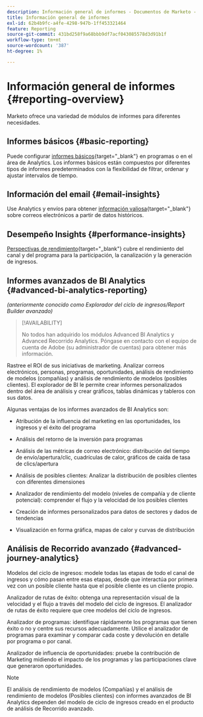 ```yaml
---
description: Información general de informes - Documentos de Marketo - Documentación del producto
title: Información general de informes
exl-id: 62b4b9fc-a4fe-4298-947b-1ff453321464
feature: Reporting
source-git-commit: 431bd258f9a68bbb9df7acf043085578d3d91b1f
workflow-type: tm+mt
source-wordcount: '387'
ht-degree: 1%

---
```


# Información general de informes {#reporting-overview}

Marketo ofrece una variedad de módulos de informes para diferentes necesidades.

## Informes básicos {#basic-reporting}

Puede configurar [informes básicos](/help/marketo/product-docs/reporting/basic-reporting/report-types/report-type-overview.md){target="_blank"} en programas o en el área de Analytics. Los informes básicos están compuestos por diferentes tipos de informes predeterminados con la flexibilidad de filtrar, ordenar y ajustar intervalos de tiempo.

## Información del email {#email-insights}

Use Analytics y envíos para obtener [información valiosa](/help/marketo/product-docs/reporting/email-insights/email-insights-overview.md){target="_blank"} sobre correos electrónicos a partir de datos históricos.

## Desempeño Insights {#performance-insights}

[Perspectivas de rendimiento](/help/marketo/product-docs/reporting/performance-insights/performance-insights-overview.md){target="_blank"} cubre el rendimiento del canal y del programa para la participación, la canalización y la generación de ingresos.

## Informes avanzados de BI Analytics {#advanced-bi-analytics-reporting}

_(anteriormente conocido como Explorador del ciclo de ingresos/Report Builder avanzado)_

>[!AVAILABILITY]
>
>No todos han adquirido los módulos Advanced BI Analytics y Advanced Recorrido Analytics. Póngase en contacto con el equipo de cuenta de Adobe (su administrador de cuentas) para obtener más información.

Rastree el ROI de sus iniciativas de marketing. Analizar correos electrónicos, personas, programas, oportunidades, análisis de rendimiento de modelos (compañías) y análisis de rendimiento de modelos (posibles clientes). El explorador de BI le permite crear informes personalizados dentro del área de análisis y crear gráficos, tablas dinámicas y tableros con sus datos.

Algunas ventajas de los informes avanzados de BI Analytics son:

* Atribución de la influencia del marketing en las oportunidades, los ingresos y el éxito del programa

* Análisis del retorno de la inversión para programas

* Análisis de las métricas de correo electrónico: distribución del tiempo de envío/apertura/clic, cuadrículas de calor, gráficos de caída de tasa de clics/apertura

* Análisis de posibles clientes: Analizar la distribución de posibles clientes con diferentes dimensiones

* Analizador de rendimiento del modelo (niveles de compañía y de cliente potencial): comprender el flujo y la velocidad de los posibles clientes

* Creación de informes personalizados para datos de sectores y dados de tendencias

* Visualización en forma gráfica, mapas de calor y curvas de distribución

## Análisis de Recorrido avanzado {#advanced-journey-analytics}

Modelos del ciclo de ingresos: modele todas las etapas de todo el canal de ingresos y cómo pasan entre esas etapas, desde que interactúa por primera vez con un posible cliente hasta que el posible cliente es un cliente propio.

Analizador de rutas de éxito: obtenga una representación visual de la velocidad y el flujo a través del modelo del ciclo de ingresos. El analizador de rutas de éxito requiere que cree modelos del ciclo de ingresos.

Analizador de programas: identifique rápidamente los programas que tienen éxito o no y centre sus recursos adecuadamente. Utilice el analizador de programas para examinar y comparar cada coste y devolución en detalle por programa o por canal.

Analizador de influencia de oportunidades: pruebe la contribución de Marketing midiendo el impacto de los programas y las participaciones clave que generaron oportunidades.

>[!NOTE]
>
>El análisis de rendimiento de modelos (Compañías) y el análisis de rendimiento de modelos (Posibles clientes) con informes avanzados de BI Analytics dependen del modelo de ciclo de ingresos creado en el producto de análisis de Recorrido avanzado.
